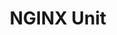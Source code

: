 ---
git: https://github.com/nginx/unit
logohandle: nginx_unit
sort: unit
title: NGINX Unit
website: https://unit.nginx.org/
---